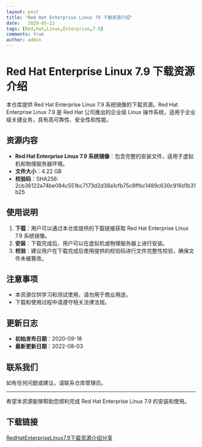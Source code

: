 ```yaml
---
layout: post
title: "Red Hat Enterprise Linux 79 下载资源介绍"
date:   2020-05-22
tags: [Red,Hat,Linux,Enterprise,7.9]
comments: true
author: admin
---
```

# Red Hat Enterprise Linux 7.9 下载资源介绍

本仓库提供 Red Hat Enterprise Linux 7.9 系统镜像的下载资源。Red Hat Enterprise Linux 7.9 是 Red Hat 公司推出的企业级 Linux 操作系统，适用于企业级关键业务，具有高可靠性、安全性和性能。

## 资源内容

- **Red Hat Enterprise Linux 7.9 系统镜像**：包含完整的安装文件，适用于虚拟机和物理服务器环境。
- **文件大小**：4.22 GB
- **校验码**：SHA256: 2cb36122a74be084c551bc7173d2d38a1cfb75c8ffbc1489c630c916d1b31b25

## 使用说明

1. **下载**：用户可以通过本仓库提供的下载链接获取 Red Hat Enterprise Linux 7.9 系统镜像。
2. **安装**：下载完成后，用户可以在虚拟机或物理服务器上进行安装。
3. **校验**：建议用户在下载完成后使用提供的校验码进行文件完整性校验，确保文件未被篡改。

## 注意事项

- 本资源仅供学习和测试使用，请勿用于商业用途。
- 下载和使用过程中请遵守相关法律法规。

## 更新日志

- **初始发布日期**：2020-09-18
- **最新更新日期**：2022-08-03

## 联系我们

如有任何问题或建议，请联系仓库管理员。

---

希望本资源能够帮助您顺利完成 Red Hat Enterprise Linux 7.9 的安装和使用。

## 下载链接

[RedHatEnterpriseLinux7.9下载资源介绍分享](https://pan.quark.cn/s/4bfd16184aba)